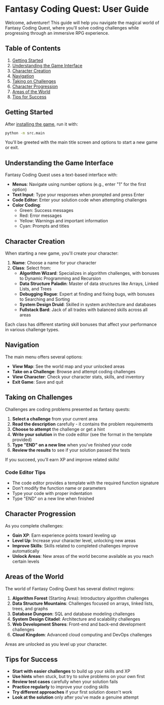 # Fantasy Coding Quest: User Guide

Welcome, adventurer! This guide will help you navigate the magical world of Fantasy Coding Quest, where you'll solve coding challenges while progressing through an immersive RPG experience.

## Table of Contents

1. [Getting Started](#getting-started)
2. [Understanding the Game Interface](#understanding-the-game-interface)
3. [Character Creation](#character-creation)
4. [Navigation](#navigation)
5. [Taking on Challenges](#taking-on-challenges)
6. [Character Progression](#character-progression)
7. [Areas of the World](#areas-of-the-world)
8. [Tips for Success](#tips-for-success)

## Getting Started

After [installing the game](installation.md), run it with:

```bash
python -m src.main
```

You'll be greeted with the main title screen and options to start a new game or exit.

## Understanding the Game Interface

Fantasy Coding Quest uses a text-based interface with:

- **Menus**: Navigate using number options (e.g., enter "1" for the first option)
- **Text Input**: Type your responses when prompted and press Enter
- **Code Editor**: Enter your solution code when attempting challenges
- **Color Coding**:
  - Green: Success messages
  - Red: Error messages
  - Yellow: Warnings and important information
  - Cyan: Prompts and titles

## Character Creation

When starting a new game, you'll create your character:

1. **Name**: Choose a name for your character
2. **Class**: Select from:
   - **Algorithm Wizard**: Specializes in algorithm challenges, with bonuses to Dynamic Programming and Recursion
   - **Data Structure Paladin**: Master of data structures like Arrays, Linked Lists, and Trees
   - **Debugging Rogue**: Expert at finding and fixing bugs, with bonuses to Searching and Sorting
   - **System Design Druid**: Skilled in system architecture and databases
   - **Fullstack Bard**: Jack of all trades with balanced skills across all areas

Each class has different starting skill bonuses that affect your performance in various challenge types.

## Navigation

The main menu offers several options:

- **View Map**: See the world map and your unlocked areas
- **Take on a Challenge**: Browse and attempt coding challenges
- **View Character**: Check your character stats, skills, and inventory
- **Exit Game**: Save and quit

## Taking on Challenges

Challenges are coding problems presented as fantasy quests:

1. **Select a challenge** from your current area
2. **Read the description** carefully - it contains the problem requirements
3. **Choose to attempt** the challenge or get a hint
4. **Write your solution** in the code editor (see the format in the template provided)
5. **Type "END" on a new line** when you've finished your code
6. **Review the results** to see if your solution passed the tests

If you succeed, you'll earn XP and improve related skills!

### Code Editor Tips

- The code editor provides a template with the required function signature
- Don't modify the function name or parameters
- Type your code with proper indentation
- Type "END" on a new line when finished

## Character Progression

As you complete challenges:

- **Gain XP**: Earn experience points toward leveling up
- **Level Up**: Increase your character level, unlocking new areas
- **Improve Skills**: Skills related to completed challenges improve automatically
- **Unlock Areas**: New areas of the world become available as you reach certain levels

## Areas of the World

The world of Fantasy Coding Quest has several distinct regions:

1. **Algorithm Forest** (Starting Area): Introductory algorithm challenges
2. **Data Structure Mountains**: Challenges focused on arrays, linked lists, trees, and graphs
3. **Database Dungeon**: SQL and database modeling challenges
4. **System Design Citadel**: Architecture and scalability challenges
5. **Web Development Shores**: Front-end and back-end development challenges
6. **Cloud Kingdom**: Advanced cloud computing and DevOps challenges

Areas are unlocked as you level up your character.

## Tips for Success

- **Start with easier challenges** to build up your skills and XP
- **Use hints** when stuck, but try to solve problems on your own first
- **Review test cases** carefully when your solution fails
- **Practice regularly** to improve your coding skills
- **Try different approaches** if your first solution doesn't work
- **Look at the solution** only after you've made a genuine attempt
